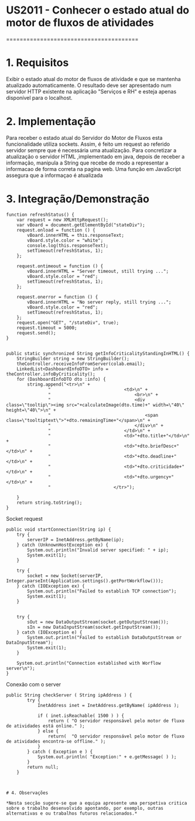 # US2011 - Conhecer o estado atual do motor de fluxos de atividades
=======================================


# 1. Requisitos

Exibir o estado atual do motor de fluxos de atividade e que se mantenha atualizado automaticamente. O resultado deve ser apresentado num servidor HTTP existente na aplicação "Serviços e RH" e esteja apenas disponível para o localhost.


# 2. Implementação

Para receber o estado atual do Servidor do Motor de Fluxos esta funcionalidade utiliza sockets. Assim, é feito um request ao referido servidor sempre que é necessária uma atualização. Para concretizar a atualização o servidor HTML ,implementado em java, depois de receber a informação, manipula a String que recebe de modo a representar a informacao de forma correta na pagina web. Uma função em JavaScript assegura que a informaçao é atualizada

# 3. Integração/Demonstração

```
function refreshStatus() {
    var request = new XMLHttpRequest();
    var vBoard = document.getElementById("stateDiv");
    request.onload = function () {
        vBoard.innerHTML = this.responseText;
        vBoard.style.color = "white";
        console.log(this.responseText);
        setTimeout(refreshStatus, 1);
    };

    request.ontimeout = function () {
        vBoard.innerHTML = "Server timeout, still trying ...";
        vBoard.style.color = "red";
        setTimeout(refreshStatus, 1);
    };

    request.onerror = function () {
        vBoard.innerHTML = "No server reply, still trying ...";
        vBoard.style.color = "red";
        setTimeout(refreshStatus, 1);
    };
    request.open("GET", "/stateDiv", true);
    request.timeout = 5000;
    request.send();
}


public static synchronized String getInfoCriticalityStandingInHTML() {
    StringBuilder string = new StringBuilder();
    theController.receiveInfoFromServer(colab.email);
    LinkedList<DashboardInfoDTO> info = theController.infoByCriticality();
    for (DashboardInfoDTO dto :info) {
        string.append("<tr>\n" +
                "                            <td>\n" +
                "                                <br>\n" +
                "                                <div class=\"tooltip\"><img src="+calculateImage(dto.time)+" width=\"40\" height=\"40\">\n" +
                "                                    <span class=\"tooltiptext\">"+dto.remainingTime+"</span>\n" +
                "                                </div>\n" +
                "                            </td>\n" +
                "                            <td>"+dto.title+"</td>\n" +
                "                            <td>"+dto.briefDesc+"</td>\n" +
                "                            <td>"+dto.deadline+"</td>\n" +
                "                            <td>"+dto.criticidade+"</td>\n" +
                "                            <td>"+dto.urgency+"</td>\n" +
                "                        </tr>");

    }
    return string.toString();
}
```
Socket request
```
public void startConnection(String ip) {
    try {
        serverIP = InetAddress.getByName(ip);
    } catch (UnknownHostException ex) {
        System.out.println("Invalid server specified: " + ip);
        System.exit(1);
    }

    try {
        socket = new Socket(serverIP, Integer.parseInt(Application.settings().getPortWorkflow()));
    } catch (IOException ex) {
        System.out.println("Failed to establish TCP connection");
        System.exit(1);
    }


    try {
        sOut = new DataOutputStream(socket.getOutputStream());
        sIn = new DataInputStream(socket.getInputStream());
    } catch (IOException e) {
        System.out.println("Failed to establish DataOutputStream or DataInputStream");
        System.exit(1);
    }

    System.out.println("Connection established with Worflow server\n");
}
```
Conexão com o server

```
public String checkServer ( String ipAddress ) {
        try {
            InetAddress inet = InetAddress.getByName( ipAddress );

            if ( inet.isReachable( 1500 ) ) {
                return ( "O servidor responsável pelo motor de fluxo de atividades está online." );
            } else {
                return(  "O servidor responsável pelo motor de fluxo de atividades encontra-se offline." );
            }
        } catch ( Exception e ) {
            System.out.println( "Exception:" + e.getMessage( ) );
        }
        return null;
    }



# 4. Observações

*Nesta secção sugere-se que a equipa apresente uma perspetiva critica sobre o trabalho desenvolvido apontando, por exemplo, outras alternativas e ou trabalhos futuros relacionados.*



